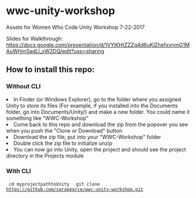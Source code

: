 # wwc-unity-workshop
Assets for Women Who Code Unity Workshop 7-22-2017

Slides for Walkthrough: https://docs.google.com/presentation/d/1VYiKHtZZZq4d6uKlZhefxvnmG1MAuWHmSadLl_vW2DQ/edit?usp=sharing


<h2>How to install this repo:</h2>

<h3>Without CLI</h3>

<li>In Finder (or Windows Explorer), go to the folder where you assigned Unity to store its files (For example, if you installed into the Documents folder, go into Documents/Unity/) and make a new folder. You could name it something like "WWC-Workshop"</li>

<li>Come back to this repo and download the zip from the popover you see when you push the "Clone or Download" button</li>

<li>Download the zip file, put into your "WWC-Workshop" folder</li>
<li>Double click the zip file to initialize unzip</li>
<li>You can now go into Unity, open the project and should see the project directory in the Projects module</li>
  
<h3>With CLI</h3>
  
<code> cd myprojectpathtoUnity </code>
<code> git clone https://github.com/sarapearce/wwc-unity-workshop.git</code>
